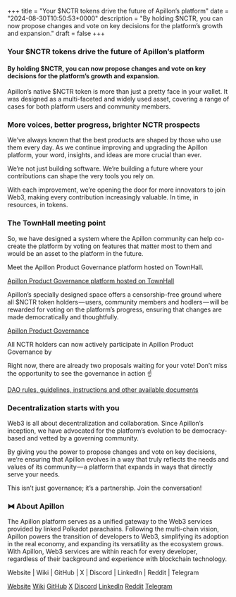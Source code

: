 +++
title = "Your $NCTR tokens drive the future of Apillon’s platform"
date = "2024-08-30T10:50:53+0000"
description = "By holding $NCTR, you can now propose changes and vote on key decisions for the platform’s growth and expansion."
draft = false
+++

### Your $NCTR tokens drive the future of Apillon’s platform


#### By holding $NCTR, you can now propose changes and vote on key decisions for the platform’s growth and expansion.


Apillon’s native $NCTR token is more than just a pretty face in your wallet. It was designed as a multi-faceted and widely used asset, covering a range of cases for both platform users and community members.


### More voices, better progress, brighter NCTR prospects


We’ve always known that the best products are shaped by those who use them every day. As we continue improving and upgrading the Apillon platform, your word, insights, and ideas are more crucial than ever.


We’re not just building software. We’re building a future where your contributions can shape the very tools you rely on.


With each improvement, we’re opening the door for more innovators to join Web3, making every contribution increasingly valuable. In time, in resources, in tokens.


### The TownHall meeting point


So, we have designed a system where the Apillon community can help co-create the platform by voting on features that matter most to them and would be an asset to the platform in the future.


Meet the Apillon Product Governance platform hosted on TownHall.

[Apillon Product Governance platform hosted on TownHall](https://app.townhallgov.com/Apillon)

Apillon’s specially designed space offers a censorship-free ground where all $NCTR token holders — users, community members and hodlers — will be rewarded for voting on the platform’s progress, ensuring that changes are made democratically and thoughtfully.

[Apillon Product Governance](https://app.townhallgov.com/Apillon)

All NCTR holders can now actively participate in Apillon Product Governance by


Right now, there are already two proposals waiting for your vote! Don’t miss the opportunity to see the governance in action ☝️

[DAO rules, guidelines, instructions and other available documents](https://app.townhallgov.com/Apillon/post/1bb2b9982ab313a58490f63589978b39bc264f08e270bdc9451f143b710e3a83)

### Decentralization starts with you


Web3 is all about decentralization and collaboration. Since Apillon’s inception, we have advocated for the platform’s evolution to be democracy-based and vetted by a governing community.


By giving you the power to propose changes and vote on key decisions, we’re ensuring that Apillon evolves in a way that truly reflects the needs and values of its community — a platform that expands in ways that directly serve your needs.


This isn’t just governance; it’s a partnership. Join the conversation!


### ⧓ About Apillon


The Apillon platform serves as a unified gateway to the Web3 services provided by linked Polkadot parachains. Following the multi-chain vision, Apillon powers the transition of developers to Web3, simplifying its adoption in the real economy, and expanding its versatility as the ecosystem grows. With Apillon, Web3 services are within reach for every developer, regardless of their background and experience with blockchain technology.


Website | Wiki | GitHub | X | Discord | LinkedIn | Reddit | Telegram

[Website](https://apillon.io/)
[Wiki](https://wiki.apillon.io/)
[GitHub](https://github.com/Apillon)
[X](https://twitter.com/apillon)
[Discord](https://discord.gg/apillon)
[LinkedIn](https://www.linkedin.com/company/apillon/)
[Reddit](https://www.reddit.com/r/apillon/)
[Telegram](https://t.me/Apillon)